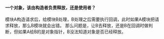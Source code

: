 #### 一个对象，该由构造者负责释放，还是使用者？

模块A构造请求后，给模块B处理，B处理之后需要执行回调，此时如果A模块把请求释放，那么B模块就会出错。
那么问题是，让B去释放，还是B在回调时做判断，但如果A给B的是对象指针，B没法知道对象是否已经释放。
